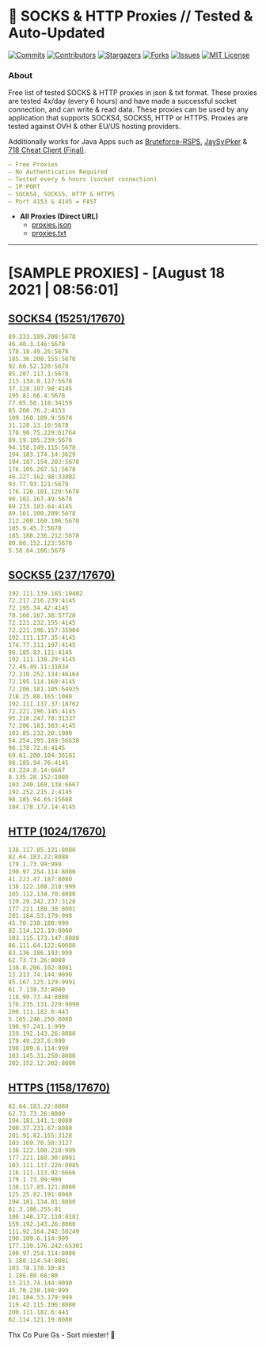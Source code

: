 <!-- MARKDOWN LINKS & IMAGES -->
<!-- https://www.markdownguide.org/basic-syntax/#reference-style-links -->
[contributors-shield]: https://img.shields.io/github/contributors/KaiBurton/free-proxies-autoupdated?style=for-the-badge
[contributors-url]: https://github.com/KaiBurton/free-proxies-autoupdated/graphs/contributors
[forks-shield]: https://img.shields.io/github/forks/KaiBurton/free-proxies-autoupdated?style=for-the-badge
[forks-url]: https://github.com/KaiBurton/free-proxies-autoupdated/network/members
[stars-shield]: https://img.shields.io/github/stars/KaiBurton/free-proxies-autoupdated?style=for-the-badge
[stars-url]: https://github.com/KaiBurton/free-proxies-autoupdated/stargazers
[issues-shield]: https://img.shields.io/github/issues/KaiBurton/free-proxies-autoupdated?style=for-the-badge
[issues-url]: https://github.com/KaiBurton/free-proxies-autoupdated/issues
[license-shield]: https://img.shields.io/github/license/KaiBurton/free-proxies-autoupdated?style=for-the-badge
[license-url]: https://github.com/KaiBurton/free-proxies-autoupdated/blob/main/LICENSE
[commit-shield]: https://img.shields.io/github/last-commit/KaiBurton/free-proxies-autoupdated?style=for-the-badge
[commit-url]: https://github.com/KaiBurton/free-proxies-autoupdated/commits/main

# 🎁 SOCKS & HTTP Proxies // Tested & Auto-Updated

[![Commits][commit-shield]][commit-url]
[![Contributors][contributors-shield]][contributors-url]
[![Stargazers][stars-shield]][stars-url]
[![Forks][forks-shield]][forks-url]
[![Issues][issues-shield]][issues-url]
[![MIT License][license-shield]][license-url]

### About
Free list of tested SOCKS & HTTP proxies in json & txt format. These proxies are tested 4x/day (every 6 hours) and have made a successful socket connection, and can write & read data. These proxies can be used by any application that supports SOCKS4, SOCKS5, HTTP or HTTPS. Proxies are tested against OVH & other EU/US hosting providers.

Additionally works for Java Apps such as [Bruteforce-RSPS](https://github.com/KaiBurton/Bruteforce-RSPS), [JaySyiPker](https://github.com/JayArrowz/JaySyiPker) & [718 Cheat Client (Final)](https://github.com/KaiBurton/718-Cheat-Client-Final). 

```yaml
— Free Proxies
— No Authentication Required
— Tested every 6 hours (socket connection)
— IP:PORT
— SOCKS4, SOCKS5, HTTP & HTTPS
— Port 4153 & 4145 = FAST
```

- **All Proxies (Direct URL)**
  - [proxies.json](https://raw.githubusercontent.com/KaiBurton/free-proxies-autoupdated/main/proxies.json)
  - [proxies.txt](https://raw.githubusercontent.com/KaiBurton/free-proxies-autoupdated/main/proxies.txt)

---

# [SAMPLE PROXIES] - [August 18 2021 | 08:56:01]

## [SOCKS4 (15251/17670)](https://raw.githubusercontent.com/KaiBurton/free-proxies-autoupdated/main/proxies-socks4.txt)
```yaml
89.233.189.200:5678
46.40.3.146:5678
178.18.49.26:5678
185.36.208.155:5678
92.60.52.120:5678
85.207.117.1:5678
213.134.0.127:5678
37.128.107.98:4145
195.81.66.4:5678
77.65.50.118:34159
85.208.76.2:4153
109.160.109.9:5678
31.128.13.10:5678
176.98.75.229:61764
89.19.105.239:5678
94.158.149.115:5678
194.183.174.14:3629
194.187.154.203:5678
176.105.207.51:5678
46.227.162.98:33802
93.77.93.121:5678
176.120.101.129:5678
90.102.167.49:5678
89.233.183.64:4145
89.161.100.209:5678
212.200.160.106:5678
185.9.45.7:5678
185.188.236.212:5678
80.80.152.123:5678
5.58.64.106:5678
```

## [SOCKS5 (237/17670)](https://raw.githubusercontent.com/KaiBurton/free-proxies-autoupdated/main/proxies-socks5.txt)
```yaml
192.111.139.165:19402
72.217.216.239:4145
72.195.34.42:4145
70.166.167.38:57728
72.221.232.155:4145
72.221.196.157:35904
192.111.137.35:4145
174.77.111.197:4145
98.185.83.111:4145
192.111.138.29:4145
72.49.49.11:31034
72.210.252.134:46164
72.195.114.169:4145
72.206.181.105:64935
218.25.88.165:1080
192.111.137.37:18762
72.221.196.145:4145
95.216.247.78:31337
72.206.181.103:4145
103.85.232.20:1080
54.254.195.169:56638
98.178.72.8:4145
69.61.200.104:36181
98.185.94.76:4145
43.224.8.14:6667
8.135.28.152:1080
103.240.168.138:6667
192.252.215.2:4145
98.185.94.65:15608
184.178.172.14:4145
```

## [HTTP (1024/17670)](https://raw.githubusercontent.com/KaiBurton/free-proxies-autoupdated/main/proxies-http.txt)
```yaml
138.117.85.121:8080
82.64.183.22:8080
179.1.73.99:999
190.97.254.114:8080
41.223.47.187:8080
138.122.108.218:999
105.112.134.70:8080
120.29.242.237:3128
177.221.180.30:8081
201.184.53.179:999
45.70.238.180:999
82.114.121.19:8080
103.115.173.147:8080
86.111.64.122:60080
83.136.186.193:999
62.73.73.26:8080
138.0.206.102:8081
13.213.74.144:9090
45.167.125.129:9991
61.7.138.33:8080
118.99.73.44:8080
176.235.131.229:9090
200.111.182.6:443
5.165.246.250:8080
190.97.241.1:999
159.192.143.26:8080
179.49.237.6:999
190.109.6.114:999
103.145.31.250:8080
202.152.12.202:8080
```

## [HTTPS (1158/17670)](https://raw.githubusercontent.com/KaiBurton/free-proxies-autoupdated/main/proxies-https.txt)
```yaml
82.64.183.22:8080
62.73.73.26:8080
194.181.141.1:8080
200.37.231.67:8080
201.91.82.155:3128
103.169.70.50:3127
138.122.108.218:999
177.221.180.30:8081
103.111.137.226:8085
116.111.113.92:6666
179.1.73.99:999
138.117.85.121:8080
125.25.82.191:8080
194.181.134.81:8080
81.3.186.255:81
186.148.172.110:8181
159.192.143.26:8080
111.92.164.242:50249
190.109.6.114:999
177.139.176.242:65301
190.97.254.114:8080
5.188.114.54:8081
103.78.170.10:83
1.186.80.68:80
13.213.74.144:9090
45.70.238.180:999
201.184.53.179:999
119.42.115.196:8080
200.111.182.6:443
82.114.121.19:8080
```



Thx Co Pure Gs - Sort miester! 💟